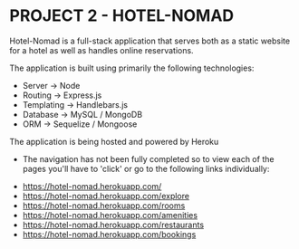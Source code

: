# PROJECT 2 - HOTEL-NOMAD

Hotel-Nomad is a full-stack application that serves both as a static website for a hotel as well as handles online reservations.

The application is built using primarily the following technologies:
- Server        ->  Node
- Routing       ->  Express.js
- Templating    ->  Handlebars.js
- Database      ->  MySQL / MongoDB
- ORM           ->  Sequelize / Mongoose

The application is being hosted and powered by Heroku


* The navigation has not been fully completed so to view each of the pages you'll have to 'click' or go to the following links individually:
- https://hotel-nomad.herokuapp.com/
- https://hotel-nomad.herokuapp.com/explore
- https://hotel-nomad.herokuapp.com/rooms
- https://hotel-nomad.herokuapp.com/amenities
- https://hotel-nomad.herokuapp.com/restaurants
- https://hotel-nomad.herokuapp.com/bookings
